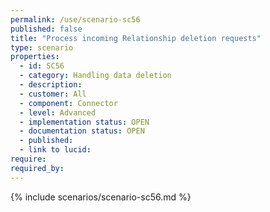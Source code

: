 ```yaml
---
permalink: /use/scenario-sc56
published: false
title: "Process incoming Relationship deletion requests"
type: scenario
properties:
  - id: SC56
  - category: Handling data deletion
  - description:
  - customer: All
  - component: Connector
  - level: Advanced
  - implementation status: OPEN
  - documentation status: OPEN
  - published:
  - link to lucid:
require:
required_by:
---
```


{% include scenarios/scenario-sc56.md %}
